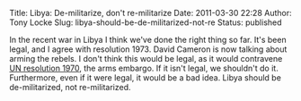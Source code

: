 Title: Libya: De-militarize, don't re-militarize
Date: 2011-03-30 22:28
Author: Tony Locke
Slug: libya-should-be-de-militarized-not-re
Status: published

In the recent war in Libya I think we've done the right thing so far. It's been legal, and I agree with resolution 1973. David Cameron is now talking about arming the rebels. I don't think this would be legal, as it would contravene [UN resolution 1970](http://www.un.org/News/Press/docs/2011/sc10187.doc.htm), the arms embargo. If it isn't legal, we shouldn't do it. Furthermore, even if it were legal, it would be a bad idea. Libya should be de-militarized, not re-militarized.
